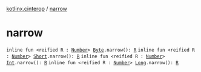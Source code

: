 [kotlinx.cinterop](index.md) / [narrow](./narrow.md)

# narrow

`inline fun <reified R : `[`Number`](https://kotlinlang.org/api/latest/jvm/stdlib/kotlin/-number/index.html)`> `[`Byte`](https://kotlinlang.org/api/latest/jvm/stdlib/kotlin/-byte/index.html)`.narrow(): `[`R`](narrow.md#R)
`inline fun <reified R : `[`Number`](https://kotlinlang.org/api/latest/jvm/stdlib/kotlin/-number/index.html)`> `[`Short`](https://kotlinlang.org/api/latest/jvm/stdlib/kotlin/-short/index.html)`.narrow(): `[`R`](narrow.md#R)
`inline fun <reified R : `[`Number`](https://kotlinlang.org/api/latest/jvm/stdlib/kotlin/-number/index.html)`> `[`Int`](https://kotlinlang.org/api/latest/jvm/stdlib/kotlin/-int/index.html)`.narrow(): `[`R`](narrow.md#R)
`inline fun <reified R : `[`Number`](https://kotlinlang.org/api/latest/jvm/stdlib/kotlin/-number/index.html)`> `[`Long`](https://kotlinlang.org/api/latest/jvm/stdlib/kotlin/-long/index.html)`.narrow(): `[`R`](narrow.md#R)